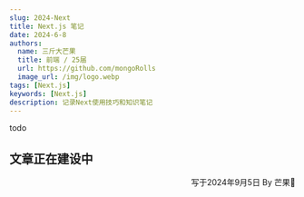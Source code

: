 ```yaml
---
slug: 2024-Next
title: Next.js 笔记
date: 2024-6-8
authors:
  name: 三斤大芒果
  title: 前端 / 25届
  url: https://github.com/mongoRolls
  image_url: /img/logo.webp
tags: [Next.js]
keywords: [Next.js]
description: 记录Next使用技巧和知识笔记
---
```


todo

<!-- truncate -->

## 文章正在建设中

<p align="right">写于2024年9月5日    By 芒果🥭</p>
